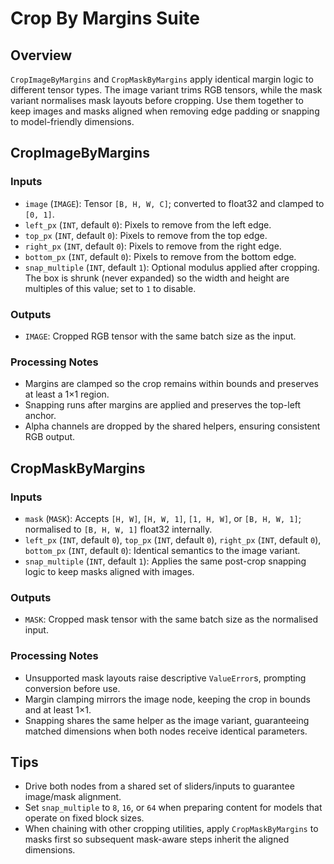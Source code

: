 # Crop By Margins Suite

## Overview
`CropImageByMargins` and `CropMaskByMargins` apply identical margin logic to different tensor types. The image variant trims RGB tensors, while the mask variant normalises mask layouts before cropping. Use them together to keep images and masks aligned when removing edge padding or snapping to model-friendly dimensions.

## CropImageByMargins

### Inputs
- `image` (`IMAGE`): Tensor `[B, H, W, C]`; converted to float32 and clamped to `[0, 1]`.
- `left_px` (`INT`, default `0`): Pixels to remove from the left edge.
- `top_px` (`INT`, default `0`): Pixels to remove from the top edge.
- `right_px` (`INT`, default `0`): Pixels to remove from the right edge.
- `bottom_px` (`INT`, default `0`): Pixels to remove from the bottom edge.
- `snap_multiple` (`INT`, default `1`): Optional modulus applied after cropping. The box is shrunk (never expanded) so the width and height are multiples of this value; set to `1` to disable.

### Outputs
- `IMAGE`: Cropped RGB tensor with the same batch size as the input.

### Processing Notes
- Margins are clamped so the crop remains within bounds and preserves at least a 1×1 region.
- Snapping runs after margins are applied and preserves the top-left anchor.
- Alpha channels are dropped by the shared helpers, ensuring consistent RGB output.

## CropMaskByMargins

### Inputs
- `mask` (`MASK`): Accepts `[H, W]`, `[H, W, 1]`, `[1, H, W]`, or `[B, H, W, 1]`; normalised to `[B, H, W, 1]` float32 internally.
- `left_px` (`INT`, default `0`), `top_px` (`INT`, default `0`), `right_px` (`INT`, default `0`), `bottom_px` (`INT`, default `0`): Identical semantics to the image variant.
- `snap_multiple` (`INT`, default `1`): Applies the same post-crop snapping logic to keep masks aligned with images.

### Outputs
- `MASK`: Cropped mask tensor with the same batch size as the normalised input.

### Processing Notes
- Unsupported mask layouts raise descriptive `ValueError`s, prompting conversion before use.
- Margin clamping mirrors the image node, keeping the crop in bounds and at least 1×1.
- Snapping shares the same helper as the image variant, guaranteeing matched dimensions when both nodes receive identical parameters.

## Tips
- Drive both nodes from a shared set of sliders/inputs to guarantee image/mask alignment.
- Set `snap_multiple` to `8`, `16`, or `64` when preparing content for models that operate on fixed block sizes.
- When chaining with other cropping utilities, apply `CropMaskByMargins` to masks first so subsequent mask-aware steps inherit the aligned dimensions.
